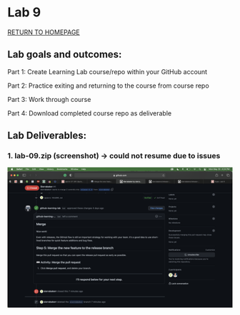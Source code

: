 # Lab 9

[RETURN TO HOMEPAGE](https://sierrabakerr.github.io/)

## Lab goals and outcomes:

Part 1: Create Learning Lab course/repo within your GitHub account

Part 2: Practice exiting and returning to the course from course repo

Part 3: Work through course

Part 4: Download completed course repo as deliverable



## Lab Deliverables:

### 1. lab-09.zip (screenshot) -> could not resume due to issues
![lab9.png](lab9.png)


